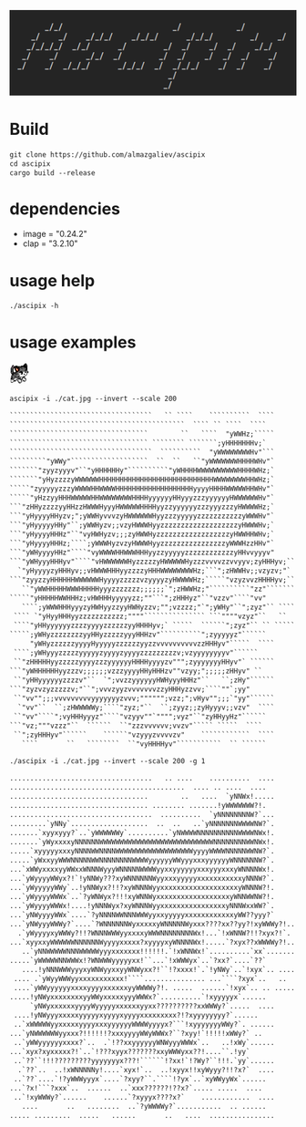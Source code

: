 
<!-- Lean font from https://www.coolgenerator.com/ascii-text-generator -->
![](./ascipix.png)


# Build
```
git clone https://github.com/almazgaliev/ascipix
cd ascipix
cargo build --release
```

# dependencies

* image = "0.24.2"
* clap = "3.2.10"

# usage help
```
./ascipix -h
```
# usage examples
![](./cat.jpg)
```
ascipix -i ./cat.jpg --invert --scale 200
```
```
```````````````````````````````````   `` ````    ``````````  ````     
```````````````````````````````````````````  ```` `` ````  ````       
``````````````````````````````````        ``   ````  "yWWHz;`````     
`````````````````````````````````` ```````` ```````;yHHHHHHHv;`       
```````````````````````````````````  ``````````  "yWWWWWWWWHv"```     
`````````"yWWy"```````````````````  ``  ``   ``"yWWWWWWWHHHHWHv"`     
```````"zyyzyyyv"``"yHHHHHHy"``````````"yWHHHHWWWWWWWWWWHHHHWHz;`     
```````"yHyzzzzyWWWWWWHHHHHHHHHHHHHHHHHHHHHHHHHHHHWWWWWWWWHHWHz;`     
`````"zyyyyyzzzyWWWWHHWWWWHHHHHHHHHHHHHHHHHHHyyyyHHHHWWWWWHHWHv"`     
`````"yHzzyyHHHWWWWWHHWWWWWWWWHHHHyyyyyyHHyyyzzzyyyyyyHWWWWWWHv"`     
```"zHHyzzzzyyHHzzHWWWHyyyHWWWWWHHHHyyzzyyyyyyzzzyyyzzzyHWWWWHz;`     
```"yHyyyyHHyzv;";yWWHyvvvzyHWWWWWWHyyzzzyyyyyzzzzzzzzzzzyWWWHv"`     
```"yHyyyyyHHy"``;yWWHyzv;;vzyHWWWHyyzzzzzzzzzzzzzzzzzzzyHWWWHv;`     
```"yHyyyyHHHz"``"vyHWHyzv;;;zyHWWHyzzzzzzzzzzzzzzzzzzyHWWHHWHv;`     
```"yHyyyyHHHz;````;yWWWHyzvzyHWWWHyyzzzzzzzzzzzzzzzzyWWWHzzHHv"`     
```"yWHyyyyHHz"````"vyWWWWHHWWWHHHyyzzyyyyyzzzzzzzzzzzzyHHvvyyyv"     
```"yWHyyyHHHyv"````"vHWWWWWWHyzzzzzyHWWWWWHyzzzvvvvzzvvyyv;zyHHHyv;``
  `"yHyyyyzyHHHyv;;vHWWWHHHyyzzzzyHHHWWWWWWWWHz;```";zHWWHv;;vzyzv;"` 
```"zyyzzyHHHHHHWWWWWWHyyyyzzzzzvzyyyyzyHWWWWHz;`````"vzyzvvzHHHHyv;``
   ``"yWWHHHHHWWWHHHHHyyyzzzzzzz;;;;;;`";zHWWHz;"``````````"zz"```````
`````"yHHHHHWWHHHz;vHWHHHyyyyyzz;""```";zHHHyz"``"vzzv"````"vv"       
   ````;yWWWHHHyyyzyHWHyyzzyyHWHyzzv;"";vzzzz;"`";yWHy"``";zyz"`` ````
 ```` `"yHyyHHHyyzzzzzzzzzzz;""""``````````````` ```""""vzyz"``   ``  
 ````"yHHyyyyyyzzzzyyyyzzzzzzyyHHHHyv;` `````  ``````";zyz"`` `` `````
`````;yWHyzzzzzzzzyyHHyzzzzzyyyHHHzv"``````````";zyyyyyz"``````       
     "yWHyzzzzzzyyyyHyyyyyzzzzzzyyzzvvvvvvvvvvzzHHHyv"`````  ````     
 ````;yWHyyyzzzzzyyyyyzyyyyzyyyyzzzzzzzzzv;vzyyyyyyyyv"``````         
 ``"zHHHHHyyzzzzzyyyyzzzyyyyyyHHHHyyyyzv""";zyyyyyyyHHyv"` ``````     
```"yWHHHHHHyyzzzv;;;;;;vzzzyyyyHHyHHHzv""vzyy;";;;;;zHHyv" ``        
 ``"yHHyyyyyyzzzzv"``  `";vvzzyyyyyyHWHyyyHHHz"``   ``;zHy"``````     
```"zyzvzyzzzzzv;"``";vvvzyyzvvvvvvvzzyHHHyzzvv;````""`;yy"           
 ``"vv"";;;vvvvvvvvvyyyyyyyzvvv;"""""";vzz;";vHyv"";;;`"yy"``````     
  `"vv"``  ``;zHWWWWWy;````"zyz;"``  ``;zyyz;;zyHyyyv;;vzv"  ````     
 ``"vv"````";vyHHHyyyz"````"vzyyv""`"""";vyz"``"zyHHyyHz"``````       
```"vz;"""vzzz"``  ``````  ``"zzzvvvvvv;vvzv"````` `````  ````        
 ``";zyHHHyv"``````    ``````"vzyyyzvvvvzv"    ````````````  ````     
   ````       ``   ````````  ``"vyHHHHyv"```````````  `` ``````     
```

```
./ascipix -i ./cat.jpg --invert --scale 200 -g 1
```
```
...................................   .. ....    ..........  ....     
...........................................  .... .. ....  ....       
..................................        ..   ....  `yNNWx!.....     
.................................. ........ .......!yWWWWWWW?!.       
...................................  ..........  `yNNNNNNNNW?`...     
.........`yNNy`...................  ..  ..   ..`yNNNNNNNWWWWNW?`.     
.......`xyyxyyy?`..`yWWWWWWy`..........`yNWWWWNNNNNNNNNNWWWWNWx!.     
.......`yWyxxxxyNNNNNNWWWWWWWWWWWWWWWWWWWWWWWWWWWWNNNNNNNNWWNWx!.     
.....`xyyyyyxxxyNNNNWWNNNNWWWWWWWWWWWWWWWWWWWyyyyWWWWNNNNNWWNW?`.     
.....`yWxxyyWWWNNNNNWWNNNNNNNNWWWWyyyyyyWWyyyxxxyyyyyyWNNNNNNW?`.     
...`xWWyxxxxyyWWxxWNNNWyyyWNNNNNWWWWyyxxyyyyyyxxxyyyxxxyWNNNNWx!.     
...`yWyyyyWWyx?!`!yNNWy???xyWNNNNNNWyyxxxyyyyyxxxxxxxxxxxyNNNW?`.     
...`yWyyyyyWWy`..!yNNWyx?!!?xyWNNNWyyxxxxxxxxxxxxxxxxxxxyWNNNW?!.     
...`yWyyyyWWWx`..`?yWNWyx?!!!xyWNNWyxxxxxxxxxxxxxxxxxxyWNNWWNW?!.     
...`yWyyyyWWWx!....!yNNNWyx?xyWNNNWyyxxxxxxxxxxxxxxxxyNNNWxxWW?`.     
...`yNWyyyyWWx`....`?yNNNNWWNNNWWWyyxxyyyyyxxxxxxxxxxxxyWW??yyy?`     
...`yNWyyyWWWy?`....`?WNNNNNNWyxxxxxyWNNNNNWyxxx????xx??yy?!xyWWWy?!..
  .`yWyyyyxyWWWy?!!?WNNNWWWyyxxxxyWWWNNNNNNNNWx!...`!xWNNW?!!?xyx?!`. 
...`xyyxxyWWWWWWNNNNNNWyyyyxxxxx?xyyyyxyWNNNNWx!.....`?xyx??xWWWWy?!..
   ..`yNNWWWWWNNNWWWWWyyyxxxxxxx!!!!!!.`!xWNNWx!`..........`xx`.......
.....`yWWWWWNNWWWx!?WNWWWyyyyyxx!``...`!xWWWyx`..`?xx?`....`??`       
   ....!yNNNWWWyyyxyWNWyyxxyyWNWyxx?!``!?xxxx!`.`!yNWy`..`!xyx`.. ....
 .... .`yWyyWWWyyxxxxxxxxxxx!````............... ...````?xyx`..   ..  
 ....`yWWyyyyyyxxxxyyyyxxxxxxyyWWWWy?!. .....  ......`!xyx`.. .. .....
.....!yNWyxxxxxxxxyyWWyxxxxxyyyWWWx?`..........`!xyyyyyx`......       
     `yNWyxxxxxxyyyyWyyyyyxxxxxxyyxx??????????xxWWWy?`.....  ....     
 ....!yNWyyyxxxxxyyyyyxyyyyxyyyyxxxxxxxxx?!?xyyyyyyyy?`......         
 ..`xWWWWWyyxxxxxyyyyxxxyyyyyyWWWWyyyyx?```!xyyyyyyyWWy?`. ......     
...`yNWWWWWWyyxxx?!!!!!!?xxxyyyyWWyWWWx?``?xyy!`!!!!!xWWy?` ..        
 ..`yWWyyyyyyxxxx?`..  .`!??xxyyyyyyWNWyyyWWWx`..   ..!xWy`......     
...`xyx?xyxxxxx?!`..`!???xyyx???????xxyWWWyxx??!....``.!yy`           
 ..`??``!!!?????????yyyyyyyx???!``````!?xx!`!?Wy?``!!!.`yy`......     
  .`??`..  ..!xWNNNNNy!....`xyx!`..  ..!xyyx!!xyWyyy?!!?x?`  ....     
 ..`??`....`!?yWWWyyyx`....`?xyy?``.````!?yx`..`xyWWyyWx`......       
...`?x!```?xxx`..  ......  ..`xxx??????!??x?`..... .....  ....        
 ..`!xyWWWy?`......    ......`?xyyyx????x?`    ............  ....     
   ....       ..   ........  ..`?yWWWWy?`...........  .. ......       
..... .........  .....   ......       ..   ....  ................
```
